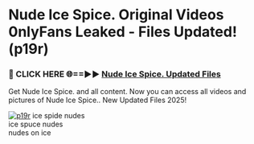 # Nude Ice Spice. Original Videos 0nlyFans Leaked - Files Updated! (p19r)

<h3>🔴 CLICK HERE 🌐==►► <a href="https://tinyurl.com/4mcuefdz" rel="nofollow">Nude Ice Spice. Updated Files</a></h3>

Get Nude Ice Spice. and all content. Now you can access all videos and pictures of Nude Ice Spice.. New Updated Files 2025!

[![p19r](https://i.imgur.com/StAQSOY.gif)](https://tinyurl.com/4mcuefdz)
ice spide nudes<br>
ice spuce nudes<br>
nudes on ice